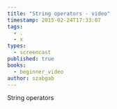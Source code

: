 ```yaml
---
title: "String operators - video"
timestamp: 2015-02-24T17:33:07
tags:
  - .
  - x
types:
  - screencast
published: true
books:
  - beginner_video
author: szabgab
---
```



String operators


<slidecast file="beginner-perl/string-operators" youtube="PA7r8ZuT4iI" />
